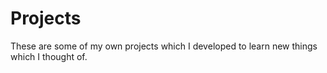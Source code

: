 # Projects
 These are some of my own projects which I developed to learn new things which I thought of.
